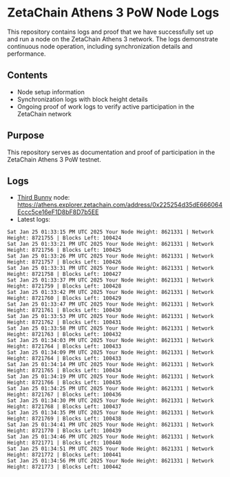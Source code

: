 # ZetaChain Athens 3 PoW Node Logs
This repository contains logs and proof that we have successfully set up and run a node on the ZetaChain Athens 3 network. The logs demonstrate continuous node operation, including synchronization details and performance.

## Contents
- Node setup information
- Synchronization logs with block height details
- Ongoing proof of work logs to verify active participation in the ZetaChain network

## Purpose
This repository serves as documentation and proof of participation in the ZetaChain Athens 3 PoW testnet.

## Logs

- [Third Bunny](https://thirdbunny.xyz/) node: https://athens.explorer.zetachain.com/address/0x225254d35dE666064Eccc5ce16eF1D8bF8D7b5EE
- Latest logs:
```
Sat Jan 25 01:33:15 PM UTC 2025 Your Node Height: 8621331 | Network Height: 8721755 | Blocks Left: 100424
Sat Jan 25 01:33:21 PM UTC 2025 Your Node Height: 8621331 | Network Height: 8721756 | Blocks Left: 100425
Sat Jan 25 01:33:26 PM UTC 2025 Your Node Height: 8621331 | Network Height: 8721757 | Blocks Left: 100426
Sat Jan 25 01:33:31 PM UTC 2025 Your Node Height: 8621331 | Network Height: 8721758 | Blocks Left: 100427
Sat Jan 25 01:33:37 PM UTC 2025 Your Node Height: 8621331 | Network Height: 8721759 | Blocks Left: 100428
Sat Jan 25 01:33:42 PM UTC 2025 Your Node Height: 8621331 | Network Height: 8721760 | Blocks Left: 100429
Sat Jan 25 01:33:47 PM UTC 2025 Your Node Height: 8621331 | Network Height: 8721761 | Blocks Left: 100430
Sat Jan 25 01:33:53 PM UTC 2025 Your Node Height: 8621331 | Network Height: 8721762 | Blocks Left: 100431
Sat Jan 25 01:33:58 PM UTC 2025 Your Node Height: 8621331 | Network Height: 8721763 | Blocks Left: 100432
Sat Jan 25 01:34:03 PM UTC 2025 Your Node Height: 8621331 | Network Height: 8721764 | Blocks Left: 100433
Sat Jan 25 01:34:09 PM UTC 2025 Your Node Height: 8621331 | Network Height: 8721764 | Blocks Left: 100433
Sat Jan 25 01:34:14 PM UTC 2025 Your Node Height: 8621331 | Network Height: 8721765 | Blocks Left: 100434
Sat Jan 25 01:34:19 PM UTC 2025 Your Node Height: 8621331 | Network Height: 8721766 | Blocks Left: 100435
Sat Jan 25 01:34:25 PM UTC 2025 Your Node Height: 8621331 | Network Height: 8721767 | Blocks Left: 100436
Sat Jan 25 01:34:30 PM UTC 2025 Your Node Height: 8621331 | Network Height: 8721768 | Blocks Left: 100437
Sat Jan 25 01:34:35 PM UTC 2025 Your Node Height: 8621331 | Network Height: 8721769 | Blocks Left: 100438
Sat Jan 25 01:34:41 PM UTC 2025 Your Node Height: 8621331 | Network Height: 8721770 | Blocks Left: 100439
Sat Jan 25 01:34:46 PM UTC 2025 Your Node Height: 8621331 | Network Height: 8721771 | Blocks Left: 100440
Sat Jan 25 01:34:51 PM UTC 2025 Your Node Height: 8621331 | Network Height: 8721772 | Blocks Left: 100441
Sat Jan 25 01:34:56 PM UTC 2025 Your Node Height: 8621331 | Network Height: 8721773 | Blocks Left: 100442
```
